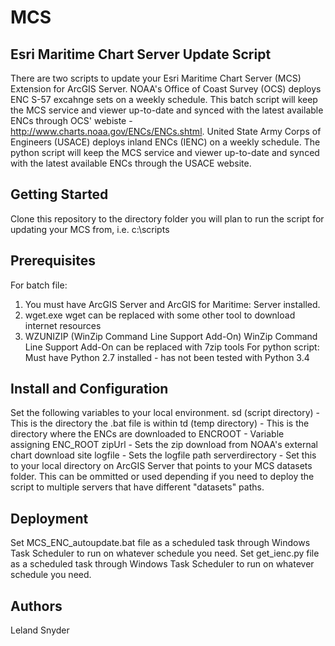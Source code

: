 # MCS
## Esri Maritime Chart Server Update Script

There are two scripts to update your Esri Maritime Chart Server (MCS) Extension for
ArcGIS Server. 
NOAA's Office of Coast Survey (OCS) deploys ENC S-57 excahnge sets
on a weekly schedule. This batch script will keep the MCS service and viewer up-to-date
and synced with the latest available ENCs through OCS' webiste -
http://www.charts.noaa.gov/ENCs/ENCs.shtml.
United State Army Corps of Engineers (USACE) deploys inland ENCs (IENC) on a weekly
schedule. The python script will keep the MCS service and viewer up-to-date
and synced with the latest available ENCs through the USACE website.

## Getting Started
Clone this repository to the directory folder you will plan to run the script for updating
your MCS from, i.e. c:\scripts

## Prerequisites
For batch file:
1. You must have ArcGIS Server and ArcGIS for Maritime: Server installed. 
2. wget.exe
wget can be replaced with some other tool to download internet resources
3. WZUNIZIP (WinZip Command Line Support Add-On)
WinZip Command Line Support Add-On can be replaced with 7zip tools
For python script:
Must have Python 2.7 installed - has not been tested with Python 3.4

## Install and Configuration
Set the following variables to your local environment.
sd (script directory) - This is the directory the .bat file is within 
td (temp directory) - This is the directory where the ENCs are downloaded to
ENCROOT - Variable assigning ENC_ROOT
zipUrl - Sets the zip download from NOAA's external chart download site
logfile - Sets the logfile path
serverdirectory - Set this to your local directory on ArcGIS Server that
points to your MCS datasets folder. This can be ommitted or used depending
if you need to deploy the script to multiple servers that have different
"datasets" paths.


## Deployment
Set MCS_ENC_autoupdate.bat file as a scheduled task through Windows Task Scheduler to run
on whatever schedule you need. 
Set get_ienc.py file as a scheduled task through Windows Task Scheduler to run on whatever
schedule you need.

## Authors
Leland Snyder

